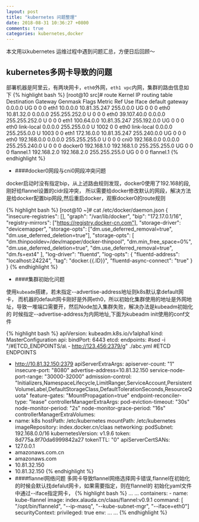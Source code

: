 ```yaml
---
layout: post
title: "kubernetes 问题整理"
date: 2018-08-31 10:36:27 +0800
comments: true
categories: kubernetes,docker
---
```

本文用以kubernetes 运维过程中遇到问题汇总，方便日后回顾～
## kubernetes多网卡导致的问题
部署机器是阿里云，有两块网卡，`eth0`外网，`eth1 vpc`内网，集群的路由信息如下
{% highlight bash %}
[root@10 src]# route
Kernel IP routing table
Destination     Gateway         Genmask         Flags Metric Ref    Use Iface
default         gateway         0.0.0.0         UG    0      0        0 eth1
10.0.0.0        10.81.35.247    255.0.0.0       UG    0      0        0 eth0
10.81.32.0      0.0.0.0         255.255.252.0   U     0      0        0 eth0
39.107.40.0     0.0.0.0         255.255.252.0   U     0      0        0 eth1
100.64.0.0      10.81.35.247    255.192.0.0     UG    0      0        0 eth0
link-local      0.0.0.0         255.255.0.0     U     1002   0        0 eth0
link-local      0.0.0.0         255.255.0.0     U     1003   0        0 eth1
172.16.0.0      10.81.35.247    255.240.0.0     UG    0      0        0 eth0
192.168.0.0     0.0.0.0         255.255.255.0   U     0      0        0 cni0
192.168.0.0     0.0.0.0         255.255.240.0   U     0      0        0 docker0
192.168.1.0     192.168.1.0     255.255.255.0   UG    0      0        0 flannel.1
192.168.2.0     192.168.2.0     255.255.255.0   UG    0      0        0 flannel.1
{% endhighlight %}

- ####docker0网段与cni0网段冲突问题

docker启动时没有指定bip，从上述路由规则发现，docker0使用了192.168的段,刚好给flannel设置的cidr段冲突，
所以需要给docker修改默认的网段，解决方法是给docker配置bip网段,然后重启docker，观察docker0的route规则

{% highlight bash %}
[root@10 ~]# cat /etc/docker/daemon.json
{
    "insecure-registries": [],
    "graph": "/var/lib/docker",
    "bip": "172.17.0.1/16",
    "registry-mirrors": ["https://registry.docker-cn.com"],
    "storage-driver": "devicemapper",
    "storage-opts": ["dm.use_deferred_removal=true", "dm.use_deferred_deletion=true"],
    "storage-opts": [
        "dm.thinpooldev=/dev/mapper/docker-thinpool",
        "dm.min_free_space=0%",
        "dm.use_deferred_deletion=true",
        "dm.use_deferred_removal=true",
        "dm.fs=ext4"
    ],
    "log-driver": "fluentd",
    "log-opts":
    {
        "fluentd-address": "localhost:24224",
        "tag": "docker.{{.ID}}",
        "fluentd-async-connect": "true"
    }
}
{% endhighlight %}

- ####集群初始化问题

使用`kubeadm`搭建，若未指定--advertise-address地址则k8s默认拿default网卡，
而机器的default网卡刚好是外网eth0，所以初始化集群使用的地址是外网地址，导致一堆端口需要开，然后Node加入集群失败，解决办法是kubeadm初始化的
时候指定--advertise-address为内网地址,下面为kubeadm init使用的conf文件
<!--more-->
{% highlight bash %}
apiVersion: kubeadm.k8s.io/v1alpha1
kind: MasterConfiguration
api:
  bindPort: 6443
etcd:
  endpoints:
  #sed -i "/#ETCD_ENDPOINTS/a\  - http://123.456:2379/g" ./abc.yml
  #ETCD ENDPOINTS
  - http://10.81.32.150:2379
apiServerExtraArgs:
  apiserver-count: "1"
  insecure-port: "8080"
  advertise-address=10.81.32.150
  service-node-port-range: "30000-32000"
  admission-control: "Initializers,NamespaceLifecycle,LimitRanger,ServiceAccount,PersistentVolumeLabel,DefaultStorageClass,DefaultTolerationSeconds,ResourceQuota"
  feature-gates: "MountPropagation=true"
  endpoint-reconciler-type: "lease"
controllerManagerExtraArgs:
  pod-eviction-timeout: "30s"
  node-monitor-period: "2s"
  node-monitor-grace-period: "16s"
controllerManagerExtraVolumes:
- name: k8s
  hostPath: /etc/kubernetes
  mountPath: /etc/kubernetes
imageRepository: index.docker.cn/claas
networking:
  podSubnet: 192.168.0.0/16
kubernetesVersion: v1.9.6
token: 8d775a.8f70da6999842a27
tokenTTL: "0"
apiServerCertSANs:
- 127.0.0.1
- amazonaws.com.cn
- amazonaws.com
- 10.81.32.150
- 10.81.32.150
{% endhighlight %}
- ####flannel网络问题
多网卡导致flannel网络选择网卡错误,flannel在初始化的时候会默认找defalut网卡，如果需要指定，则在flannel的
初始化yaml文件中通过--iface指定网卡，
{% highlight bash %}
  ... ...
      containers:
      - name: kube-flannel
        image: index.alauda.cn/claas/flannel:v0.9.1
        command: [ "/opt/bin/flanneld", "--ip-masq", "--kube-subnet-mgr", "--iface=eth0"]
        securityContext:
          privileged: true
        env:
  ... ...
 {% endhighlight %}